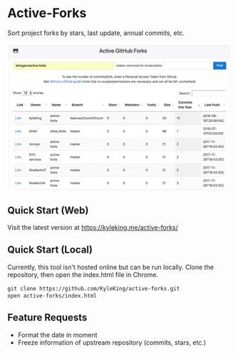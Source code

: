 Active-Forks
===========

Sort project forks by stars, last update, annual commits, etc.

![Screenshot](screenshot.png)

## Quick Start (Web)

Visit the latest version at https://kyleking.me/active-forks/

## Quick Start (Local)

Currently, this tool isn't hosted online but can be run locally. Clone the repository, then open the index.html file in Chrome.

```
git clone https://github.com/KyleKing/active-forks.git
open active-forks/index.html
```

## Feature Requests

- Format the date in moment
- Freeze information of upstream repository (commits, stars, etc.)

